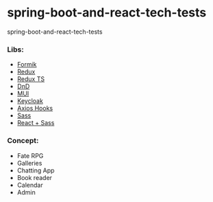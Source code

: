 # spring-boot-and-react-tech-tests

spring-boot-and-react-tech-tests

### Libs:

- [Formik](https://formik.org/docs/overview)
- [Redux](https://react-redux.js.org/tutorials/typescript-quick-start)
- [Redux TS](https://www.smashingmagazine.com/2023/05/guide-redux-toolkit-typescript/)
- [DnD](https://dndkit.com/)
- [MUI](https://mui.com/material-ui/getting-started/installation/)
- [Keycloak](https://www.npmjs.com/package/@react-keycloak/web)
- [Axios Hooks](https://use-axios-client.io/)
- [Sass](https://sass-lang.com/documentation/)
- [React + Sass](https://www.w3schools.com/react/react_sass_styling.asp)

### Concept:

- Fate RPG
- Galleries
- Chatting App
- Book reader
- Calendar
- Admin
